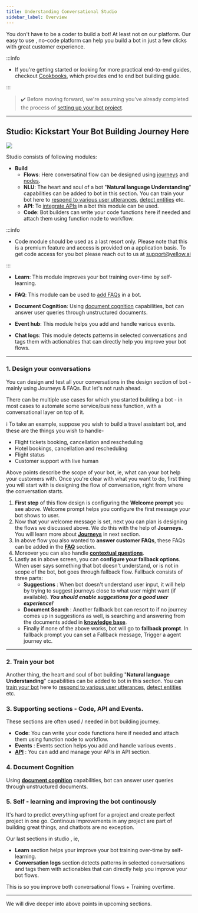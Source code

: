 ```yaml
---
title: Understanding Conversational Studio
sidebar_label: Overview
---
```


<!-- This section will make you familiar with the first section you see on top on the platform - Studio. Studio is the section where you design and train your chatbot. 
 -->

You don't have to be a coder to build a bot! At least not on our platform. Our easy to use , no-code platform can help you build a bot in just a few clicks with great customer experience.


:::info

- If you're getting started or looking for more practical end-to-end guides, checkout [Cookbooks](../../cookbooks/template-bots/customer-support-bot.md), which provides end to end bot building guide.

:::

> :heavy_check_mark: Before moving forward, we're assuming you've already completed the process of [setting up your bot project](http://localhost:3000/docs/cookbooks/getting_started). 

---

## Studio: Kickstart Your Bot Building Journey Here

![](https://i.imgur.com/49IDEd8.png)
<!-- update screenshot here-->

Studio consists of following modules:

- **Build**
    - **Flows**: Here conversatinal flow can be designed using [journeys](../studio/journeys) and [nodes](../studio/steps/steps/). 
    - **NLU**: The heart and soul of a bot "**Natural language Understanding**" capabilities can be added to bot in this section. You can train your bot here to [respond to various user utterances](./natural-language-understanding/intents),  [detect entities](./natural-language-understanding/entities) etc. 
    - **API**: To [integrate APIs](./api-management/add-api) in a bot this module can be used.
    - **Code**: Bot builders can write your code functions here if needed and attach them using function node to workflow. 

:::info

- Code module should be used as a last resort only. Please note that this is a premium feature and access is provided on a application basis. To get code access for you bot please reach out to us at support@yellow.ai

:::

- **Learn**: This module improves your bot training over-time by self-learning.
- **FAQ**: This module can be used to [add FAQs](./knowledge-management/add-faqs) in a bot.
- **Document Cognition**: Using [document cognition](./knowledge-management/what-is-document-cognition) capabilities, bot can answer user queries through unstructured documents.

- **Event hub**: This module helps you add and handle various events.
- **Chat logs**: This module detects patterns in selected conversations and tags them with actionables that can directly help you improve your bot flows. 

---

### 1. Design your conversations 

You can design and test all your conversations in the design section of bot - mainly using Journeys & FAQs. But let's not rush ahead. 

There can be multiple use cases for which you started building a bot - in most cases to automate some service/business function, with a conversational layer on top of it.

:information_source:  To take an example, suppose you wish to build a travel assistant bot, and these are the things you wish to handle-

- Flight tickets booking, cancellation and rescheduling
- Hotel bookings, cancellation and rescheduling
- Flight status
- Customer support with live human

Above points describe the scope of your bot, ie, what can your bot help your customers with. Once you're clear with what you want to do, first thing you will start with is designing the flow of conversation, right from where the conversation starts.

1. **First step** of this flow design is configuring the **Welcome prompt** you see above. Welcome prompt helps you configure the first message your bot shows to user. 
2. Now that your welcome message is set, next you can plan is designing the flows we discussed above. We do this with the help of **Journeys.** You will learn more about [**Journeys**](./journeys) in next section.
3. In above flow you also wanted to **answer customer FAQs**, these FAQs can be added in the [**FAQ**](./knowledge-management/add-faqs) section.
4. Moreover you can also handle [**contextual questions**](./context-management/add-contextual-response). 
5. Lastly as in above screen, you can **configure your fallback options**. When user says something that bot doesn't understand, or is not in scope of the bot, bot goes through fallback flow. 
    Fallback consists of three parts:
    - **Suggestions** : When bot doesn't understand user input, it will help by trying to suggest journeys close to what user might want (if available). ***You should enable suggestions for a good user experience!***
    - **Document Search** : Another fallback bot can resort to if no journey comes up in suggestions as well, is searching and answering from the documents added in [**knowledge base**](./knowledge-management/what-is-document-cognition).
    - Finally if none of the above works, bot will go to **fallback prompt**. In fallback prompt you can set a Fallback message, Trigger a agent journey etc. 

---

### 2. Train your bot
Another thing, the heart and soul of bot building "**Natural language Understanding**" capabilities can be added to bot in this section. 
You can [train your bot](./bot-training) here to [respond to various user utterances](./natural-language-understanding/intents), [detect entities](./natural-language-understanding/entities) etc. 

### 3. Supporting sections - Code, API and Events.
These sections are often used / needed in bot building journey.
- **Code**: You can write your code functions here if needed and attach them using function node to workflow. 
- **Events** : Events section helps you add and handle various events .
- [**API**](./api-management/add-api) : You can add and manage your APIs in API section. 
### 4. Document Cognition
Using [**document cognition**](./knowledge-management/what-is-document-cognition) capabilities, bot can answer user queries through unstructured documents.

### 5. Self - learning and improving the bot continously
It's hard to predict everything upfront for a project and create perfect project in one go. Continous improvements in any project are part of building great things, and chatbots are no exception.

Our last sections in studio , ie, 

- **Learn** section helps your improve your bot training over-time by self-learning.
-  **Conversation logs** section detects patterns in selected conversations and tags them with actionables that can directly help you improve your bot flows. 

This is so you improve both conversational flows + Training overtime. 

---
We will dive deeper into above points in upcoming sections. 